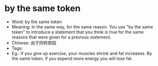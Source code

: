 # by the same token

- Word: by the same token
- Meaning: In the same way, for the same reason. You use "by the same token" to introduce a statement that you think is true for the same reasons that were given for a previous statement.
- Chinese: 由于同样原因
- Tags: 
- Eg.: If you give up exercise, your muscles shrink and fat increases. By the same token, if you expend more energy you will lose fat.
